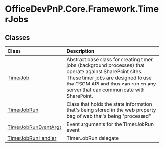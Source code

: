 # OfficeDevPnP.Core.Framework.TimerJobs
## Classes
|**Class**|**Description**|
|:-----|:-----|
|[TimerJob](OfficeDevPnP.Core.Framework.TimerJobs.TimerJob.md)|Abstract base class for creating timer jobs (background processes) that operate against SharePoint sites. These timer jobs are designed to use the CSOM API and thus can run on any server that can communicate with SharePoint.|
|[TimerJobRun](OfficeDevPnP.Core.Framework.TimerJobs.TimerJobRun.md)|Class that holds the state information that's being stored in the web property bag of web that's being "processed"|
|[TimerJobRunEventArgs](OfficeDevPnP.Core.Framework.TimerJobs.TimerJobRunEventArgs.md)|Event arguments for the TimerJobRun event|
|[TimerJobRunHandler](OfficeDevPnP.Core.Framework.TimerJobs.TimerJobRunHandler.md)|TimerJobRun delegate|
